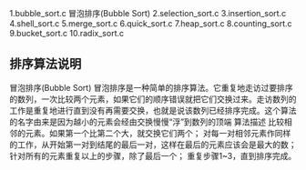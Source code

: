1.bubble_sort.c   冒泡排序(Bubble Sort)
2.selection_sort.c
3.insertion_sort.c
4.shell_sort.c
5.merge_sort.c
6.quick_sort.c
7.heap_sort.c
8.counting_sort.c
9.bucket_sort.c
10.radix_sort.c

## 排序算法说明
  冒泡排序(Bubble Sort)
    冒泡排序是一种简单的排序算法。它重复地走访过要排序的数列，一次比较两个元素，如果它们的顺序错误就把它们交换过来。走访数列的工作是重复地进行直到没有再需要交换，也就是说该数列已经排序完成。这个算法的名字由来是因为越小的元素会经由交换慢慢“浮”到数列的顶端
  算法描述
    比较相邻的元素。如果第一个比第二个大，就交换它们两个；
    对每一对相邻元素作同样的工作，从开始第一对到结尾的最后一对，这样在最后的元素应该会是最大的数；
    针对所有的元素重复以上的步骤，除了最后一个；
    重复步骤1~3，直到排序完成。